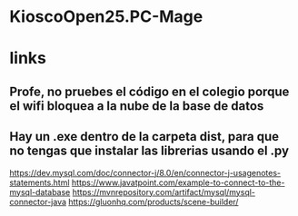 # KioscoOpen25.PC-Mage
# links
## Profe, no pruebes el código en el colegio porque el wifi bloquea a la nube de la base de datos
## Hay un .exe dentro de la carpeta dist, para que no tengas que instalar las librerias usando el .py
https://dev.mysql.com/doc/connector-j/8.0/en/connector-j-usagenotes-statements.html
https://www.javatpoint.com/example-to-connect-to-the-mysql-database
https://mvnrepository.com/artifact/mysql/mysql-connector-java
https://gluonhq.com/products/scene-builder/
